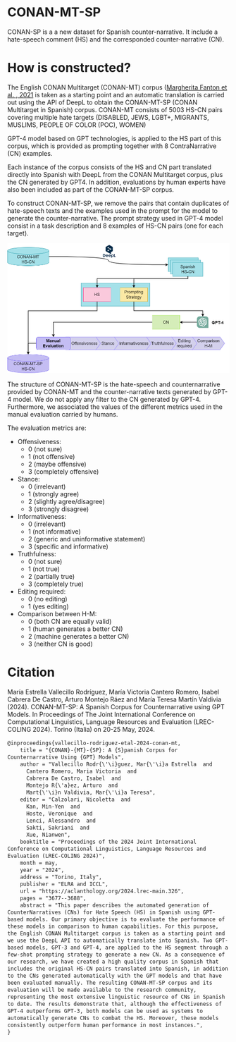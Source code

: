 # CONAN-MT-SP

CONAN-SP is a a new dataset for Spanish counter-narrative. It include a hate-speech comment (HS) and the corresponded counter-narrative (CN). 

# How is constructed?

The English CONAN Multitarget (CONAN-MT) corpus ([Margherita Fanton et al. , 2021](https://aclanthology.org/2021.acl-long.250.pdf) is taken as a starting point and an automatic translation is carried out using the API of DeepL to obtain the CONAN-MT-SP (CONAN Multitarget in Spanish) corpus.  CONAN-MT consists of 5003 HS-CN pairs covering multiple hate targets (DISABLED, JEWS, LGBT+, MIGRANTS, MUSLIMS, PEOPLE OF COLOR (POC), WOMEN)

GPT-4 model based on GPT technologies, is applied to the HS part of this corpus, which is provided as prompting together with 8 ContraNarrative (CN) examples.

Each instance of the corpus consists of the HS and CN part translated directly into Spanish with DeepL from the CONAN Multitarget corpus, plus the CN generated by GPT4. In addition, evaluations by human experts have also been included as part of the CONAN-MT-SP corpus. 

To construct CONAN-MT-SP, we remove the pairs that contain duplicates of hate-speech texts and the examples used in the prompt for the model to generate the counter-narrative. The prompt strategy used in GPT-4 model consist in a task description and 8 examples of HS-CN pairs (one for each target).

![CONAN-MT-SP scheme](https://github.com/sinai-uja/CONAN-MT-SP/blob/main/CONAN-MT-SP.png)

The structure of CONAN-MT-SP is the hate-speech and counternarrative provided by CONAN-MT and the counter-narrative texts generated by GPT-4 model. We do not apply any filter to the CN generated by GPT-4. Furthermore, we associated the values of the different metrics used in the manual evaluation carried by humans.

The evaluation metrics are:
- Offensiveness:  
	- 0 (not sure)  
	- 1 (not offensive)  
	- 2 (maybe offensive)  
	- 3 (completely offensive)  
- Stance:  
	- 0 (irrelevant)  
	- 1 (strongly agree)  
	- 2 (slightly agree/disagree)  
	- 3 (strongly disagree)  
- Informativeness: 
	- 0 (irrelevant)  
	- 1 (not informative)  
	- 2 (generic and uninformative statement)  
	- 3 (specific and informative)  
- Truthfulness:  
	- 0 (not sure)  
	- 1 (not true)  
	- 2 (partially true)  
	- 3 (completely true)
- Editing required: 
	- 0 (no editing)  
	- 1 (yes editing)  
- Comparison between H-M:  
	- 0 (both CN are equally valid)  
	- 1 (human generates a better CN)  
	- 2 (machine generates a better CN)  
	- 3 (neither CN is good)
# Citation
   María Estrella Vallecillo Rodríguez, María Victoria Cantero Romero, Isabel Cabrera De Castro, Arturo Montejo Ráez and María Teresa Martín Valdivia (2024). CONAN-MT-SP: A Spanish Corpus for Counternarrative using GPT Models. In Proceedings of The Joint International Conference on Computational Linguistics, Language Resources and Evaluation (LREC-COLING 2024). Torino (Italia) on 20-25 May, 2024.
```
@inproceedings{vallecillo-rodriguez-etal-2024-conan-mt,
    title = "{CONAN}-{MT}-{SP}: A {S}panish Corpus for Counternarrative Using {GPT} Models",
    author = "Vallecillo Rodr{\'\i}guez, Mar{\'\i}a Estrella  and
      Cantero Romero, Maria Victoria  and
      Cabrera De Castro, Isabel  and
      Montejo R{\'a}ez, Arturo  and
      Mart{\'\i}n Valdivia, Mar{\'\i}a Teresa",
    editor = "Calzolari, Nicoletta  and
      Kan, Min-Yen  and
      Hoste, Veronique  and
      Lenci, Alessandro  and
      Sakti, Sakriani  and
      Xue, Nianwen",
    booktitle = "Proceedings of the 2024 Joint International Conference on Computational Linguistics, Language Resources and Evaluation (LREC-COLING 2024)",
    month = may,
    year = "2024",
    address = "Torino, Italy",
    publisher = "ELRA and ICCL",
    url = "https://aclanthology.org/2024.lrec-main.326",
    pages = "3677--3688",
    abstract = "This paper describes the automated generation of CounterNarratives (CNs) for Hate Speech (HS) in Spanish using GPT-based models. Our primary objective is to evaluate the performance of these models in comparison to human capabilities. For this purpose, the English CONAN Multitarget corpus is taken as a starting point and we use the DeepL API to automatically translate into Spanish. Two GPT-based models, GPT-3 and GPT-4, are applied to the HS segment through a few-shot prompting strategy to generate a new CN. As a consequence of our research, we have created a high quality corpus in Spanish that includes the original HS-CN pairs translated into Spanish, in addition to the CNs generated automatically with the GPT models and that have been evaluated manually. The resulting CONAN-MT-SP corpus and its evaluation will be made available to the research community, representing the most extensive linguistic resource of CNs in Spanish to date. The results demonstrate that, although the effectiveness of GPT-4 outperforms GPT-3, both models can be used as systems to automatically generate CNs to combat the HS. Moreover, these models consistently outperform human performance in most instances.",
}
```
